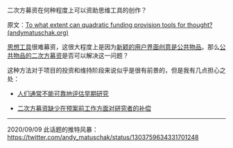 二次方募资在何种程度上可以资助思维工具的创作？

原文：[To what extent can quadratic funding provision tools for thought? (andymatuschak.org)](https://notes.andymatuschak.org/z2znyciwTKuthTj6cReuPpHX37odgwjvTZrWG)

[思想工具](https://notes.andymatuschak.org/z5YhNc8HVKxjg9a3h3SeCyKqnNDFgiY6WGrM)很难募资，这很大程度上是因为[新颖的用户界面创意是公共物品](https://notes.andymatuschak.org/zXseK39g1SHgQvMXLbnaB1AUZ2WL5ffDzsbZ)。那么[公共物品的二次方募资](https://notes.andymatuschak.org/z6d3zr35eY2KeyrBAXQbsZ8cTTyTCdxWaBmcC)是否可以解决这一问题？

这种方法对于项目的投资和维持阶段来说似乎是很有前景的，但是我有几点担心之处：

- [人们通常不能可靠地评估早期研究](https://notes.andymatuschak.org/z3rEZt3xPydnucv4Um8NTtRQY6P3uqTuvHso9)

- [二次方募资缺少在预案前工作方面对研究者的补偿](https://notes.andymatuschak.org/z8EJnm4CKy2n2YKhByeZdv76D3vRHjsJL8WpV) 

------

2020/09/09 此话题的推特风暴：https://twitter.com/andy_matuschak/status/1303759634331701248